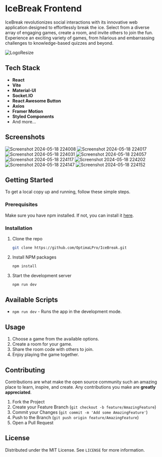 # IceBreak Frontend

IceBreak revolutionizes social interactions with its innovative web application designed to effortlessly break the ice. Select from a diverse array of engaging games, create a room, and invite others to join the fun. Experience an exciting variety of games, from hilarious and embarrassing challenges to knowledge-based quizzes and beyond.

![LogoResize](https://github.com/OptimaLPro/IceBreak/assets/65537815/3098f055-581f-431a-b721-34be2ca5924b)


## Tech Stack

- **React**
- **Vite**
- **Material-UI**
- **Socket.IO**
- **React Awesome Button**
- **Axios**
- **Framer Motion**
- **Styled Components**
- And more...

## Screenshots

![Screenshot 2024-05-18 224008](https://github.com/OptimaLPro/IceBreak/assets/65537815/37970841-12be-48cb-a10d-875d647d86a2)
![Screenshot 2024-05-18 224017](https://github.com/OptimaLPro/IceBreak/assets/65537815/4f63d41e-6e02-4ddb-a188-791bca333697)
![Screenshot 2024-05-18 224031](https://github.com/OptimaLPro/IceBreak/assets/65537815/216c2ff9-7665-48bf-95e6-ea397a377a00)
![Screenshot 2024-05-18 224057](https://github.com/OptimaLPro/IceBreak/assets/65537815/e75ef9e3-4ed2-446d-b1ac-83cac06fe0cc)
![Screenshot 2024-05-18 224117](https://github.com/OptimaLPro/IceBreak/assets/65537815/64de5b5b-9046-4111-a1b1-4b3f82883707)
![Screenshot 2024-05-18 224202](https://github.com/OptimaLPro/IceBreak/assets/65537815/9591e405-002e-42c7-b362-f0ac2c1cbc91)
![Screenshot 2024-05-18 224147](https://github.com/OptimaLPro/IceBreak/assets/65537815/0b6f313c-9f84-4c9a-9b53-755442476c39)
![Screenshot 2024-05-18 224152](https://github.com/OptimaLPro/IceBreak/assets/65537815/1b96922b-bc85-4aa0-a416-8849732dda2a)

## Getting Started

To get a local copy up and running, follow these simple steps.

### Prerequisites

Make sure you have npm installed. If not, you can install it [here](https://nodejs.org/).

### Installation

1. Clone the repo
    ```sh
    git clone https://github.com/OptimaLPro/IceBreak.git
    ```

2. Install NPM packages
    ```sh
    npm install
    ```

3. Start the development server
    ```sh
    npm run dev
    ```

## Available Scripts

- `npm run dev` - Runs the app in the development mode.

## Usage

1. Choose a game from the available options.
2. Create a room for your game.
3. Share the room code with others to join.
4. Enjoy playing the game together.

## Contributing

Contributions are what make the open source community such an amazing place to learn, inspire, and create. Any contributions you make are **greatly appreciated**.

1. Fork the Project
2. Create your Feature Branch (`git checkout -b feature/AmazingFeature`)
3. Commit your Changes (`git commit -m 'Add some AmazingFeature'`)
4. Push to the Branch (`git push origin feature/AmazingFeature`)
5. Open a Pull Request

## License

Distributed under the MIT License. See `LICENSE` for more information.
